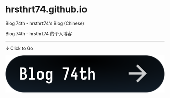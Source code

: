 # hrsthrt74.github.io
Blog 74th - hrsthrt74's Blog (Chinese)

Blog 74th - hrsthrt74 的个人博客

---

↓ Click to Go

[![](/public/misc/跳转%20Button.svg)](https://hrsthrt74.github.io/)